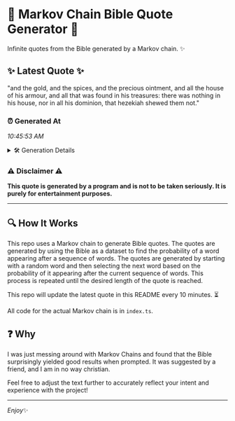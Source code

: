 # 📖 Markov Chain Bible Quote Generator 📖

Infinite quotes from the Bible generated by a Markov chain. ✨

## ✨ Latest Quote ✨
"and the gold, and the spices, and the precious ointment, and all the house of his armour, and all that was found in his treasures: there was nothing in his house, nor in all his dominion, that hezekiah shewed them not."

### ⏰ Generated At
*10:45:53 AM*

<details>
    <summary>🛠️ Generation Details</summary>
    <p>
        <strong>🌱 Seed:</strong> and<br>
        <strong>🔄 Iterations:</strong> 40<br>
        <strong>📜 Context History:</strong><br>[ and ]: the<br>[ and, the ]: gold,<br>[ and, the, gold, ]: and<br>[ and, the, gold,, and ]: the<br>[ and, the, gold,, and, the ]: spices,<br>[ and, the, gold,, and, the, spices, ]: and<br>[ the, gold,, and, the, spices,, and ]: the<br>[ gold,, and, the, spices,, and, the ]: precious<br>[ and, the, spices,, and, the, precious ]: ointment,<br>[ the, spices,, and, the, precious, ointment, ]: and<br>[ spices,, and, the, precious, ointment,, and ]: all<br>[ and, the, precious, ointment,, and, all ]: the<br>[ the, precious, ointment,, and, all, the ]: house<br>[ precious, ointment,, and, all, the, house ]: of<br>[ ointment,, and, all, the, house, of ]: his<br>[ and, all, the, house, of, his ]: armour,<br>[ all, the, house, of, his, armour, ]: and<br>[ the, house, of, his, armour,, and ]: all<br>[ house, of, his, armour,, and, all ]: that<br>[ of, his, armour,, and, all, that ]: was<br>[ his, armour,, and, all, that, was ]: found<br>[ armour,, and, all, that, was, found ]: in<br>[ and, all, that, was, found, in ]: his<br>[ all, that, was, found, in, his ]: treasures:<br>[ that, was, found, in, his, treasures: ]: there<br>[ was, found, in, his, treasures:, there ]: was<br>[ found, in, his, treasures:, there, was ]: nothing<br>[ in, his, treasures:, there, was, nothing ]: in<br>[ his, treasures:, there, was, nothing, in ]: his<br>[ treasures:, there, was, nothing, in, his ]: house,<br>[ there, was, nothing, in, his, house, ]: nor<br>[ was, nothing, in, his, house,, nor ]: in<br>[ nothing, in, his, house,, nor, in ]: all<br>[ in, his, house,, nor, in, all ]: his<br>[ his, house,, nor, in, all, his ]: dominion,<br>[ house,, nor, in, all, his, dominion, ]: that<br>[ nor, in, all, his, dominion,, that ]: hezekiah<br>[ in, all, his, dominion,, that, hezekiah ]: shewed<br>[ all, his, dominion,, that, hezekiah, shewed ]: them<br>[ his, dominion,, that, hezekiah, shewed, them ]: not.<br>
    </p>
</details>

### ⚠️ Disclaimer ⚠️
**This quote is generated by a program and is not to be taken seriously. It is purely for entertainment purposes.**

---

## 🔍 How It Works

This repo uses a Markov chain to generate Bible quotes. The quotes are generated by using the Bible as a dataset to find the probability of a word appearing after a sequence of words. The quotes are generated by starting with a random word and then selecting the next word based on the probability of it appearing after the current sequence of words. This process is repeated until the desired length of the quote is reached.

This repo will update the latest quote in this README every 10 minutes. ⏳

All code for the actual Markov chain is in `index.ts`.

## ❓ Why

I was just messing around with Markov Chains and found that the Bible surprisingly yielded good results when prompted. 
It was suggested by a friend, and I am in no way christian.

Feel free to adjust the text further to accurately reflect your intent and experience with the project!

---

*Enjoy*✨
